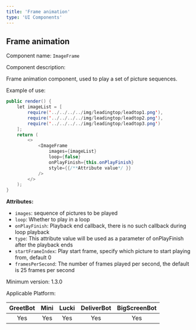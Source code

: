 ```yaml
---
title: 'Frame animation'
type: 'UI Components'
---
```


## Frame animation

Component name: `ImageFrame`

Component description: 

Frame animation component, used to play a set of picture sequences.

Example of use:
```java
public render() {
    let imageList = [
        require('../../../../img/leadingtop/leadtop1.png'),
        require('../../../../img/leadingtop/leadtop2.png'),
        require('../../../../img/leadingtop/leadtop3.png')
    ];
    return (
        <>
            <ImageFrame
                images={imageList}
                loop={false}
                onPlayFinish={this.onPlayFinish}
                style={{/**Attribute value*/ }}
            />
        </>
    );
}
```

**Attributes:**

- `images`: sequence of pictures to be played
- `loop`: Whether to play in a loop
- `onPlayFinish`: Playback end callback, there is no such callback during loop playback
- `type`: This attribute value will be used as a parameter of onPlayFinish after the playback ends
- `startFrameIndex`: Play start frame, specify which picture to start playing from, default 0
- `framesPerSecond`: The number of frames played per second, the default is 25 frames per second

Minimum version: 1.3.0

Applicable Platform:

<div class="fixed-table bordered-table">

|GreetBot|Mini|Lucki|DeliverBot|BigScreenBot|
|:-:|:-:|:-:|:-:|:-:|
|Yes|Yes|Yes|Yes|Yes|

</div>
